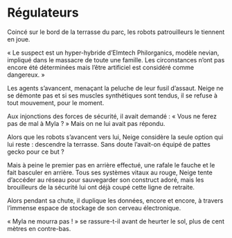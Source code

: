 # Régulateurs

Coincé sur le bord de la terrasse du parc, les robots patrouilleurs le tiennent en joue.

« Le suspect est un hyper-hybride d’Elmtech Philorganics, modèle nevian, impliqué dans le massacre de toute une famille. Les circonstances n’ont pas encore été déterminées mais l’être artificiel est considéré comme dangereux. »

Les agents s’avancent, menaçant la peluche de leur fusil d’assaut. Neige ne se démonte pas et si ses muscles synthétiques sont tendus, il se refuse à tout mouvement, pour le moment.

Aux injonctions des forces de sécurité, il avait demandé : « Vous ne ferez pas de mal à Myla ? » Mais on ne lui avait pas répondu.

Alors que les robots s’avancent vers lui, Neige considère la seule option qui lui reste : descendre la terrasse. Sans doute l’avait-on équipé de pattes gecko pour ce but ?

Mais à peine le premier pas en arrière effectué, une rafale le fauche et le fait basculer en arrière. Tous ses systèmes vitaux au rouge, Neige tente d’accéder au réseau pour sauvegarder son construct adoré, mais les brouilleurs de la sécurité lui ont déjà coupé cette ligne de retraite.

Alors pendant sa chute, il duplique les données, encore et encore, à travers l’immense espace de stockage de son cerveau électronique.

« Myla ne mourra pas ! » se rassure-t-il avant de heurter le sol, plus de cent mètres en contre-bas.
